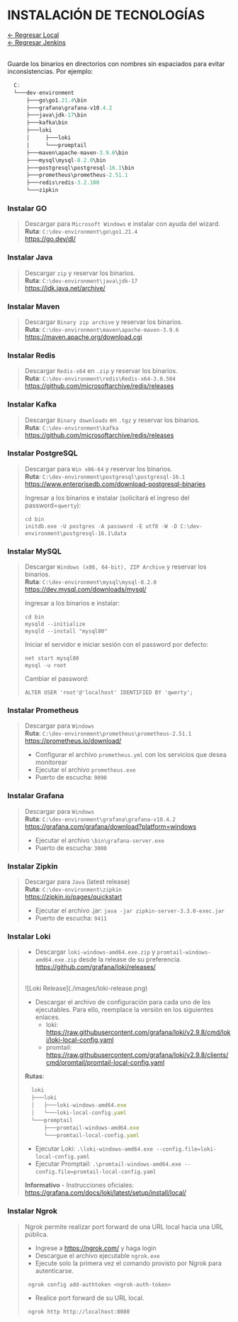# INSTALACIÓN DE TECNOLOGÍAS

[← Regresar Local](./../../../devops/local/README.md) <br>
[← Regresar Jenkins](./../../../devops/jenkins/README.md)

<br>Guarde los binarios en directorios con nombres sin espaciados para evitar inconsistencias. Por ejemplo:
```javascript
  C:
  └───dev-environment
      ├───go\go1.21.4\bin
      ├───grafana\grafana-v10.4.2
      ├───java\jdk-17\bin
      ├───kafka\bin
      ├───loki
      │     ├───loki
      │     └───promptail
      ├───maven\apache-maven-3.9.6\bin
      ├───mysql\mysql-8.2.0\bin
      ├───postgresql\postgresql-16.1\bin
      ├───prometheus\prometheus-2.51.1
      ├───redis\redis-3.2.100
      └───zipkin
```

### Instalar GO
> Descargar para `Microsoft Windows` e instalar con ayuda del wizard.
> <br>**Ruta**: `C:\dev-environment\go\go1.21.4`
> <br>https://go.dev/dl/

### Instalar Java
> Descargar `zip` y reservar los binarios.
> <br>**Ruta**: `C:\dev-environment\java\jdk-17`
> <br>https://jdk.java.net/archive/

### Instalar Maven
> Descargar `Binary zip archive` y reservar los binarios.
> <br>**Ruta**: `C:\dev-environment\maven\apache-maven-3.9.6`
> <br>https://maven.apache.org/download.cgi

### Instalar Redis
> Descargar `Redis-x64` en `.zip` y reservar los binarios.
> <br>**Ruta**: `C:\dev-environment\redis\Redis-x64-3.0.504`
> <br>https://github.com/microsoftarchive/redis/releases

### Instalar Kafka
> Descargar `Binary downloads` en `.tgz` y reservar los binarios.
> <br>**Ruta**: `C:\dev-environment\kafka`
> <br>https://github.com/microsoftarchive/redis/releases

### Instalar PostgreSQL
> Descargar para `Win x86-64` y reservar los binarios.
> <br>**Ruta**: `C:\dev-environment\postgresql\postgresql-16.1`
> <br>https://www.enterprisedb.com/download-postgresql-binaries
>
> Ingresar a los binarios e instalar (solicitará el ingreso del password=`qwerty`):
> ```
> cd bin
> initdb.exe -U postgres -A password -E utf8 -W -D C:\dev-environment\postgresql-16.1\data
> ```

### Instalar MySQL
> Descargar `Windows (x86, 64-bit), ZIP Archive` y reservar los binarios.
> <br>**Ruta**: `C:\dev-environment\mysql\mysql-8.2.0`
> <br>https://dev.mysql.com/downloads/mysql/
>
> Ingresar a los binarios e instalar:
> ```
> cd bin
> mysqld --initialize
> mysqld --install "mysql80"
> ```
> Iniciar el servidor e iniciar sesión con el password por defecto:
> ```
> net start mysql80
> mysql -u root
> ```
> Cambiar el password:
> ```
> ALTER USER 'root'@'localhost' IDENTIFIED BY 'qwerty';
> ```

### Instalar Prometheus
> Descargar para `Windows`
> <br>**Ruta**: `C:\dev-environment\prometheus\prometheus-2.51.1`
> <br>https://prometheus.io/download/
> <br>
> - Configurar el archivo `prometheus.yml` con los servicios que desea monitorear
> - Ejecutar el archivo `prometheus.exe`
> - Puerto de escucha: `9090`

### Instalar Grafana
> Descargar para `Windows`
> <br>**Ruta**: `C:\dev-environment\grafana\grafana-v10.4.2`
> <br>https://grafana.com/grafana/download?platform=windows
> <br>
> - Ejecutar el archivo `\bin\grafana-server.exe`
> - Puerto de escucha: `3000`

### Instalar Zipkin
> Descargar para `Java` (latest release)
> <br>**Ruta**: `C:\dev-environment\zipkin`
> <br>https://zipkin.io/pages/quickstart
> <br>
> - Ejecutar el archivo .jar: `java -jar zipkin-server-3.3.0-exec.jar`
> - Puerto de escucha: `9411`

### Instalar Loki
> - Descargar `loki-windows-amd64.exe.zip` y `promtail-windows-amd64.exe.zip` desde la release de su preferencia.
> <br>https://github.com/grafana/loki/releases/
> <br>
> ![Loki Release](./images/loki-release.png)
>
> - Descargar el archivo de configuración para cada uno de los ejecutables. Para ello, reemplace la versión en los siguientes enlaces.
>   - loki: https://raw.githubusercontent.com/grafana/loki/v2.9.8/cmd/loki/loki-local-config.yaml
>   - promtail: https://raw.githubusercontent.com/grafana/loki/v2.9.8/clients/cmd/promtail/promtail-local-config.yaml
>
> **Rutas**:
> ```javascript
>   loki
>   ├───loki
>   │   ├───loki-windows-amd64.exe
>   │   └───loki-local-config.yaml
>   └───promptail
>       ├───promtail-windows-amd64.exe
>       └───promtail-local-config.yaml
> ```
>
> - Ejecutar Loki: `.\loki-windows-amd64.exe --config.file=loki-local-config.yaml`
> - Ejecutar Promptail: `.\promtail-windows-amd64.exe --config.file=promtail-local-config.yaml`
>
> **Informativo** - Instrucciones oficiales: https://grafana.com/docs/loki/latest/setup/install/local/


### Instalar Ngrok
> Ngrok permite realizar port forward de una URL local hacia una URL pública.
> - Ingrese a https://ngrok.com/ y haga login
> - Descargue el archivo ejecutable `ngrok.exe`
> - Ejecute solo la primera vez el comando provisto por Ngrok para autenticarse.
> ```shell script 
>  ngrok config add-authtoken <ngrok-auth-token>
> ```
> - Realice port forward de su URL local.
> ```shell script 
>  ngrok http http://localhost:8080
> ```